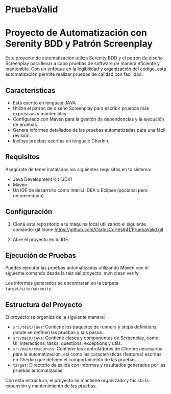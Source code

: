 # PruebaValid
# Proyecto de Automatización con Serenity BDD y Patrón Screenplay

Este proyecto de automatización utiliza Serenity BDD y el patrón de diseño Screenplay para llevar a cabo pruebas
de software de manera eficiente y mantenible. Con un enfoque en la legibilidad y organización del código, esta
automatización permite realizar pruebas de calidad con facilidad.

## Características

- Está escrito en lenguaje JAVA
- Utiliza el patrón de diseño Screenplay para escribir pruebas más expresivas y mantenibles.
- Configurado con Maven para la gestión de dependencias y la ejecución de pruebas.
- Genera informes detallados de las pruebas automatizadas para una fácil revisión.
- Incluye pruebas escritas en lenguaje Gherkin.


## Requisitos

Asegúrate de tener instalados los siguientes requisitos en tu sistema:

- Java Development Kit (JDK)
- Maven
- Un IDE de desarrollo como IntelliJ IDEA o Eclipse (opcional pero recomendado)


## Configuración

1. Clona este repositorio a tu máquina local utilizando el siguiente comando:
git clone https://github.com/CarlosCortes641/PruebaValid.git

2. Abre el proyecto en tu IDE.


## Ejecución de Pruebas

Puedes ejecutar las pruebas automatizadas utilizando Maven con el siguiente comando desde la raíz del proyecto:
mvn clean verify

Los informes generados se encontrarán en la carpeta `target/site/serenity`.


## Estructura del Proyecto

El proyecto se organiza de la siguiente manera:
- `src/test/java`: Contiene los paquetes de runners y steps definitions, donde se definen las pruebas y sus pasos.
- `src/main/java`: Contiene clases y componentes de Screenplay, como: UI, interactions, tasks, questions, exceptions y utils.
- `src/main/resources`: Contiene los controladores de Chrome necesarios para la automatización, así como las características
                        (features) escritas en Gherkin que definen el comportamiento de las pruebas.
- `target`: Directorio de salida con informes y resultados generados por las pruebas automatizadas.

Con esta estructura, el proyecto se mantiene organizado y facilita la expansión y mantenimiento de las pruebas.
